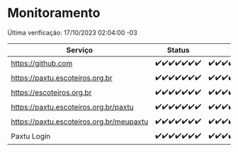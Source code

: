 # Monitoramento

Última verificação: 17/10/2023 02:04:00 -03

|Serviço|Status|Últimas 24h|
|---|---|---|
|https://github.com|<span title="2023-10-10: OK=24">✔️</span><span title="2023-10-11: OK=24">✔️</span><span title="2023-10-12: OK=24">✔️</span><span title="2023-10-13: OK=24">✔️</span><span title="2023-10-14: OK=24">✔️</span><span title="2023-10-15: OK=24">✔️</span><span title="2023-10-16: OK=5">✔️</span>|<span title="16/10/2023 02:06:00 -03 : 200">✔️</span><span title="16/10/2023 03:09:00 -03 : 200">✔️</span><span title="16/10/2023 04:06:00 -03 : 200">✔️</span><span title="16/10/2023 05:09:00 -03 : 200">✔️</span><span title="16/10/2023 06:06:00 -03 : 200">✔️</span><span title="16/10/2023 07:07:00 -03 : 200">✔️</span><span title="16/10/2023 08:03:00 -03 : 200">✔️</span><span title="16/10/2023 09:11:00 -03 : 200">✔️</span><span title="16/10/2023 10:10:00 -03 : 200">✔️</span><span title="16/10/2023 11:06:00 -03 : 200">✔️</span><span title="16/10/2023 12:06:00 -03 : 200">✔️</span><span title="16/10/2023 13:07:00 -03 : 200">✔️</span><span title="16/10/2023 14:04:00 -03 : 200">✔️</span><span title="16/10/2023 15:08:00 -03 : 200">✔️</span><span title="16/10/2023 16:03:00 -03 : 200">✔️</span><span title="16/10/2023 17:06:00 -03 : 200">✔️</span><span title="16/10/2023 18:05:00 -03 : 200">✔️</span><span title="16/10/2023 19:04:00 -03 : 200">✔️</span><span title="16/10/2023 20:04:00 -03 : 200">✔️</span><span title="16/10/2023 21:29:00 -03 : 200">✔️</span><span title="16/10/2023 22:41:00 -03 : 200">✔️</span><span title="16/10/2023 23:15:00 -03 : 200">✔️</span><span title="17/10/2023 00:06:00 -03 : 200">✔️</span><span title="17/10/2023 01:07:00 -03 : 200">✔️</span><span title="17/10/2023 02:04:00 -03 : 200">✔️</span>|
|https://paxtu.escoteiros.org.br|<span title="2023-10-10: OK=24">✔️</span><span title="2023-10-11: OK=24">✔️</span><span title="2023-10-12: OK=24">✔️</span><span title="2023-10-13: OK=24">✔️</span><span title="2023-10-14: OK=24">✔️</span><span title="2023-10-15: OK=24">✔️</span><span title="2023-10-16: OK=5">✔️</span>|<span title="16/10/2023 02:06:00 -03 : 200">✔️</span><span title="16/10/2023 03:09:00 -03 : 200">✔️</span><span title="16/10/2023 04:06:00 -03 : 200">✔️</span><span title="16/10/2023 05:09:00 -03 : 200">✔️</span><span title="16/10/2023 06:06:00 -03 : 200">✔️</span><span title="16/10/2023 07:07:00 -03 : 200">✔️</span><span title="16/10/2023 08:04:00 -03 : 200">✔️</span><span title="16/10/2023 09:11:00 -03 : 200">✔️</span><span title="16/10/2023 10:10:00 -03 : 200">✔️</span><span title="16/10/2023 11:06:00 -03 : 200">✔️</span><span title="16/10/2023 12:06:00 -03 : 200">✔️</span><span title="16/10/2023 13:07:00 -03 : 200">✔️</span><span title="16/10/2023 14:04:00 -03 : 200">✔️</span><span title="16/10/2023 15:08:00 -03 : 200">✔️</span><span title="16/10/2023 16:03:00 -03 : 200">✔️</span><span title="16/10/2023 17:06:00 -03 : 200">✔️</span><span title="16/10/2023 18:05:00 -03 : 200">✔️</span><span title="16/10/2023 19:04:00 -03 : 200">✔️</span><span title="16/10/2023 20:04:00 -03 : 200">✔️</span><span title="16/10/2023 21:29:00 -03 : 200">✔️</span><span title="16/10/2023 22:41:00 -03 : 200">✔️</span><span title="16/10/2023 23:15:00 -03 : 200">✔️</span><span title="17/10/2023 00:06:00 -03 : 200">✔️</span><span title="17/10/2023 01:07:00 -03 : 200">✔️</span><span title="17/10/2023 02:04:00 -03 : 200">✔️</span>|
|https://escoteiros.org.br|<span title="2023-10-10: OK=24">✔️</span><span title="2023-10-11: OK=24">✔️</span><span title="2023-10-12: OK=24">✔️</span><span title="2023-10-13: OK=24">✔️</span><span title="2023-10-14: OK=24">✔️</span><span title="2023-10-15: OK=24">✔️</span><span title="2023-10-16: OK=5">✔️</span>|<span title="16/10/2023 02:06:00 -03 : 200">✔️</span><span title="16/10/2023 03:09:00 -03 : 200">✔️</span><span title="16/10/2023 04:06:00 -03 : 200">✔️</span><span title="16/10/2023 05:09:00 -03 : 200">✔️</span><span title="16/10/2023 06:06:00 -03 : 200">✔️</span><span title="16/10/2023 07:07:00 -03 : 200">✔️</span><span title="16/10/2023 08:04:00 -03 : 200">✔️</span><span title="16/10/2023 09:11:00 -03 : 200">✔️</span><span title="16/10/2023 10:10:00 -03 : 200">✔️</span><span title="16/10/2023 11:06:00 -03 : 200">✔️</span><span title="16/10/2023 12:06:00 -03 : 200">✔️</span><span title="16/10/2023 13:07:00 -03 : 200">✔️</span><span title="16/10/2023 14:04:00 -03 : 200">✔️</span><span title="16/10/2023 15:08:00 -03 : 200">✔️</span><span title="16/10/2023 16:03:00 -03 : 200">✔️</span><span title="16/10/2023 17:06:00 -03 : 200">✔️</span><span title="16/10/2023 18:05:00 -03 : 200">✔️</span><span title="16/10/2023 19:04:00 -03 : 200">✔️</span><span title="16/10/2023 20:04:00 -03 : 200">✔️</span><span title="16/10/2023 21:29:00 -03 : 200">✔️</span><span title="16/10/2023 22:41:00 -03 : 200">✔️</span><span title="16/10/2023 23:15:00 -03 : 200">✔️</span><span title="17/10/2023 00:06:00 -03 : 200">✔️</span><span title="17/10/2023 01:07:00 -03 : 200">✔️</span><span title="17/10/2023 02:04:00 -03 : 200">✔️</span>|
|https://paxtu.escoteiros.org.br/paxtu|<span title="2023-10-10: OK=24">✔️</span><span title="2023-10-11: OK=24">✔️</span><span title="2023-10-12: OK=24">✔️</span><span title="2023-10-13: OK=24">✔️</span><span title="2023-10-14: OK=24">✔️</span><span title="2023-10-15: OK=24">✔️</span><span title="2023-10-16: OK=5">✔️</span>|<span title="16/10/2023 02:06:00 -03 : 200">✔️</span><span title="16/10/2023 03:09:00 -03 : 200">✔️</span><span title="16/10/2023 04:06:00 -03 : 200">✔️</span><span title="16/10/2023 05:09:00 -03 : 200">✔️</span><span title="16/10/2023 06:06:00 -03 : 200">✔️</span><span title="16/10/2023 07:07:00 -03 : 200">✔️</span><span title="16/10/2023 08:04:00 -03 : 200">✔️</span><span title="16/10/2023 09:11:00 -03 : 200">✔️</span><span title="16/10/2023 10:10:00 -03 : 200">✔️</span><span title="16/10/2023 11:06:00 -03 : 200">✔️</span><span title="16/10/2023 12:06:00 -03 : 200">✔️</span><span title="16/10/2023 13:07:00 -03 : 200">✔️</span><span title="16/10/2023 14:04:00 -03 : 200">✔️</span><span title="16/10/2023 15:08:00 -03 : 200">✔️</span><span title="16/10/2023 16:03:00 -03 : 200">✔️</span><span title="16/10/2023 17:06:00 -03 : 200">✔️</span><span title="16/10/2023 18:05:00 -03 : 200">✔️</span><span title="16/10/2023 19:04:00 -03 : 200">✔️</span><span title="16/10/2023 20:04:00 -03 : 200">✔️</span><span title="16/10/2023 21:29:00 -03 : 200">✔️</span><span title="16/10/2023 22:41:00 -03 : 200">✔️</span><span title="16/10/2023 23:15:00 -03 : 200">✔️</span><span title="17/10/2023 00:06:00 -03 : 200">✔️</span><span title="17/10/2023 01:07:00 -03 : 200">✔️</span><span title="17/10/2023 02:04:00 -03 : 200">✔️</span>|
|https://paxtu.escoteiros.org.br/meupaxtu|<span title="2023-10-10: OK=24">✔️</span><span title="2023-10-11: OK=24">✔️</span><span title="2023-10-12: OK=24">✔️</span><span title="2023-10-13: OK=24">✔️</span><span title="2023-10-14: OK=24">✔️</span><span title="2023-10-15: OK=24">✔️</span><span title="2023-10-16: OK=5">✔️</span>|<span title="16/10/2023 02:06:00 -03 : 200">✔️</span><span title="16/10/2023 03:09:00 -03 : 200">✔️</span><span title="16/10/2023 04:06:00 -03 : 200">✔️</span><span title="16/10/2023 05:09:00 -03 : 200">✔️</span><span title="16/10/2023 06:06:00 -03 : 200">✔️</span><span title="16/10/2023 07:07:00 -03 : 200">✔️</span><span title="16/10/2023 08:04:00 -03 : 200">✔️</span><span title="16/10/2023 09:11:00 -03 : 200">✔️</span><span title="16/10/2023 10:10:00 -03 : 200">✔️</span><span title="16/10/2023 11:06:00 -03 : 200">✔️</span><span title="16/10/2023 12:06:00 -03 : 200">✔️</span><span title="16/10/2023 13:07:00 -03 : 200">✔️</span><span title="16/10/2023 14:04:00 -03 : 200">✔️</span><span title="16/10/2023 15:08:00 -03 : 200">✔️</span><span title="16/10/2023 16:03:00 -03 : 200">✔️</span><span title="16/10/2023 17:06:00 -03 : 200">✔️</span><span title="16/10/2023 18:05:00 -03 : 200">✔️</span><span title="16/10/2023 19:04:00 -03 : 200">✔️</span><span title="16/10/2023 20:04:00 -03 : 200">✔️</span><span title="16/10/2023 21:29:00 -03 : 200">✔️</span><span title="16/10/2023 22:41:00 -03 : 200">✔️</span><span title="16/10/2023 23:15:00 -03 : 200">✔️</span><span title="17/10/2023 00:06:00 -03 : 200">✔️</span><span title="17/10/2023 01:07:00 -03 : 200">✔️</span><span title="17/10/2023 02:04:00 -03 : 200">✔️</span>|
|Paxtu Login|<span title="2023-10-10: OK=24">✔️</span><span title="2023-10-11: OK=24">✔️</span><span title="2023-10-12: OK=24">✔️</span><span title="2023-10-13: OK=24">✔️</span><span title="2023-10-14: OK=24">✔️</span><span title="2023-10-15: OK=24">✔️</span><span title="2023-10-16: OK=5">✔️</span>|<span title="16/10/2023 02:06:00 -03 : 200">✔️</span><span title="16/10/2023 03:09:00 -03 : 200">✔️</span><span title="16/10/2023 04:06:00 -03 : 200">✔️</span><span title="16/10/2023 05:09:00 -03 : 200">✔️</span><span title="16/10/2023 06:06:00 -03 : 200">✔️</span><span title="16/10/2023 07:07:00 -03 : 200">✔️</span><span title="16/10/2023 08:04:00 -03 : 200">✔️</span><span title="16/10/2023 09:11:00 -03 : 200">✔️</span><span title="16/10/2023 10:10:00 -03 : 200">✔️</span><span title="16/10/2023 11:06:00 -03 : 200">✔️</span><span title="16/10/2023 12:06:00 -03 : 200">✔️</span><span title="16/10/2023 13:07:00 -03 : 200">✔️</span><span title="16/10/2023 14:04:00 -03 : 200">✔️</span><span title="16/10/2023 15:08:00 -03 : 200">✔️</span><span title="16/10/2023 16:03:00 -03 : 200">✔️</span><span title="16/10/2023 17:06:00 -03 : 200">✔️</span><span title="16/10/2023 18:05:00 -03 : 200">✔️</span><span title="16/10/2023 19:04:00 -03 : 200">✔️</span><span title="16/10/2023 20:04:00 -03 : 200">✔️</span><span title="16/10/2023 21:29:00 -03 : 200">✔️</span><span title="16/10/2023 22:41:00 -03 : 200">✔️</span><span title="16/10/2023 23:15:00 -03 : 200">✔️</span><span title="17/10/2023 00:06:00 -03 : 200">✔️</span><span title="17/10/2023 01:07:00 -03 : 200">✔️</span><span title="17/10/2023 02:04:00 -03 : 200">✔️</span>|
